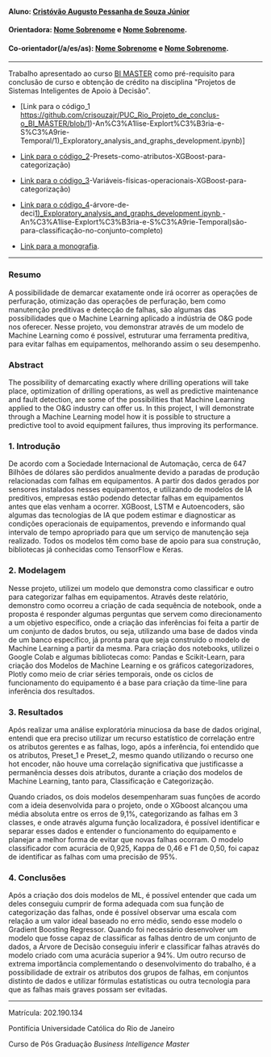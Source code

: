 #### Aluno: [Cristóvão Augusto Pessanha de Souza Júnior](https://github.com/crisouzajr)
#### Orientadora: [Nome Sobrenome](https://github.com/link_do_github) e [Nome Sobrenome](https://github.com/link_do_github).
#### Co-orientador(/a/es/as): [Nome Sobrenome](https://github.com/link_do_github) e [Nome Sobrenome](https://github.com/link_do_github). 


---

Trabalho apresentado ao curso [BI MASTER](https://ica.puc-rio.ai/bi-master) como pré-requisito para conclusão de curso e obtenção de crédito na disciplina 
"Projetos de Sistemas Inteligentes de Apoio à Decisão".

<!-- para os links a seguir, caso os arquivos estejam no mesmo repositório que este README, não há necessidade de incluir o link completo: basta incluir 
o nome do arquivo, com extensão, que o GitHub completa o link corretamente -->

- [Link para o código_1 https://github.com/crisouzajr/PUC_Rio_Projeto_de_conclus-o_BI_MASTER/blob/1)-An%C3%A1lise-Explort%C3%B3ria-e-S%C3%A9rie-Temporal/1)_Exploratory_analysis_and_graphs_development.ipynb)]
- [Link para o código_2](2)-Presets-como-atributos-XGBoost-para-categorização)

- [Link para o código_3](3)-Variáveis-físicas-operacionais-XGBoost-para-categorização)

- [Link para o código_4](4)-árvore-de-deci[1)_Exploratory_analysis_and_graphs_development.ipynb
](https://github.com/crisouzajr/PUC_Rio_Projeto_de_conclus-o_BI_MASTER/tree/1)-An%C3%A1lise-Explort%C3%B3ria-e-S%C3%A9rie-Temporal)são-para-classificação-no-conjunto-completo)

- [Link para a monografia](https://github.com/crisouzajr/PUC_Rio_Projeto_de_conclus-o_BI_MASTER/blob/main/Relat%C3%B3rio.pdf).


---

### Resumo

A possibilidade de demarcar exatamente onde irá ocorrer as operações de perfuração, otimização das operações de perfuração, bem como manutenção preditivas 
e detecção de falhas, são algumas das possibilidades que o Machine Learning aplicado a indústria de O&G pode nos oferecer. Nesse projeto, vou demonstrar 
através de um modelo de Machine Learning como é possível, estruturar uma ferramenta preditiva, para evitar falhas em equipamentos, melhorando assim o seu desempenho. 

### Abstract 

The possibility of demarcating exactly where drilling operations will take place, optimization of drilling operations, as well as predictive maintenance 
and fault detection, are some of the possibilities that Machine Learning applied to the O&G industry can offer us. In this project, 
I will demonstrate through a Machine Learning model how it is possible to structure a predictive tool to avoid equipment failures, thus improving its performance.


### 1. Introdução

De acordo com a Sociedade Internacional de Automação, cerca de 647 Bilhões de dólares são perdidos anualmente devido a paradas de produção relacionadas com falhas 
em equipamentos. A partir dos dados gerados por sensores instalados nesses equipamentos, e utilizando de modelos de IA preditivos, empresas estão podendo detectar 
falhas em equipamentos antes que elas venham a ocorrer. XGBoost, LSTM e Autoencoders, são algumas das tecnologias de IA que podem estimar e diagnosticar as condições 
operacionais de equipamentos, prevendo e informando qual intervalo de tempo apropriado para que um serviço de manutenção seja realizado. Todos os modelos têm 
como base de apoio para sua construção, bibliotecas já conhecidas como TensorFlow e Keras.


### 2. Modelagem

Nesse projeto, utilizei um modelo que demonstra como classificar e outro para categorizar falhas em equipamentos. Através deste relatório, demonstro como ocorreu a 
criação de cada sequência de notebook, onde a proposta é responder algumas perguntas que servem como direcionamento a um objetivo específico, onde a criação das 
inferências foi feita a partir de um conjunto de dados brutos, ou seja, utilizando uma base de dados vinda de um banco específico, já pronta para que seja construído 
o modelo de Machine Learning a partir da mesma. Para criação dos notebooks, utilizei o Google Colab e algumas bibliotecas como: Pandas e Scikit-Learn, para criação 
dos Modelos de Machine Learning e os gráficos categorizadores, Plotly como meio de criar séries temporais, onde os ciclos de funcionamento do equipamento é a 
base para criação da time-line para inferência dos resultados.



### 3. Resultados

Após realizar uma análise exploratória minuciosa da base de dados original, entendi que era preciso utilizar um recurso estatístico de correlação entre os atributos 
gerentes  e as falhas, logo, após a inferência, foi entendido que os atributos, Preset_1 e Preset_2, mesmo quando utilizando o recurso one hot encoder, 
não houve uma correlação significativa que justificasse a permanência desses dois atributos, durante a criação dos modelos de Machine Learning, tanto para, 
Classificação e Categorização. 

Quando criados, os dois modelos desempenharam suas funções de acordo com a ideia desenvolvida para o projeto, onde o XGboost alcançou uma média absoluta entre 
os erros de 9,1%, categorizando as falhas em 3 classes, e onde através alguma função localizadora, é possível identificar e separar esses dados e entender 
o funcionamento do equipamento e planejar a melhor forma de evitar que novas falhas ocorram.
O modelo classificador com acurácia de 0,925, Kappa de 0,46 e F1 de 0,50, foi capaz de identificar as falhas com uma precisão de 95%.



### 4. Conclusões

Após a criação dos dois modelos de ML, é possível entender que cada um deles conseguiu cumprir de forma adequada com sua função de categorização das falhas, 
onde é possível observar uma escala com relação a um valor ideal baseado no erro médio, sendo esse modelo o Gradient Boosting Regressor.
Quando foi necessário desenvolver um modelo que fosse capaz de classificar as falhas dentro de um conjunto de dados, a Árvore de Decisão conseguiu inferir e 
classificar falhas através do modelo criado com uma acurácia superior a 94%.
Um outro recurso de extrema importância complementando o desenvolvimento do trabalho, é a possibilidade de extrair os atributos dos grupos de falhas, em conjuntos 
distinto de dados e utilizar fórmulas estatísticas ou outra tecnologia para que as falhas mais graves possam ser evitadas.

---

Matrícula: 202.190.134

Pontifícia Universidade Católica do Rio de Janeiro

Curso de Pós Graduação *Business Intelligence Master*
